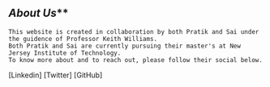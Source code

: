 ## _About Us_**

    This website is created in collaboration by both Pratik and Sai under the guidence of Professor Keith Williams.
    Both Pratik and Sai are currently pursuing their master's at New Jersey Institute of Technology.
    To know more about and to reach out, please follow their social below.
   [Linkedin] [Twitter] [GitHub]
